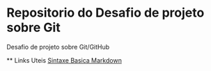 # Repositorio do Desafio de projeto sobre Git
Desafio de  projeto sobre Git/GitHub

** Links Uteis
[Sintaxe Basica Markdown](https://www.markdownguide.org/)
